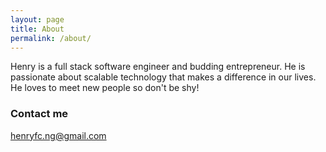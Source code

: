 ```yaml
---
layout: page
title: About
permalink: /about/
---
```


Henry is a full stack software engineer and budding entrepreneur. He is passionate about scalable technology that makes a difference in our lives. He loves to meet new people so don't be shy!

### Contact me

[henryfc.ng@gmail.com](mailto:email@domain.com)
